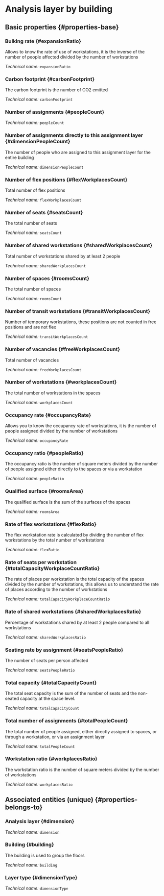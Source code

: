 # Analysis layer by building
<!--- THIS FILE IS GENERATED PLEASE DO NOT EDIT IT DIRECTLY --->



## Basic properties {#properties-base}

### Bulking rate {#expansionRatio}

Allows to know the rate of use of workstations, it is the inverse of the number of people affected divided by the number of workstations

*Technical name:* ```expansionRatio```

### Carbon footprint {#carbonFootprint}

The carbon footprint is the number of CO2 emitted

*Technical name:* ```carbonFootprint```

### Number of assignments {#peopleCount}



*Technical name:* ```peopleCount```

### Number of assignments directly to this assignment layer {#dimensionPeopleCount}

The number of people who are assigned to this assignment layer for the entire building

*Technical name:* ```dimensionPeopleCount```

### Number of flex positions {#flexWorkplacesCount}

Total number of flex positions

*Technical name:* ```flexWorkplacesCount```

### Number of seats {#seatsCount}

The total number of seats

*Technical name:* ```seatsCount```

### Number of shared workstations {#sharedWorkplacesCount}

Total number of workstations shared by at least 2 people

*Technical name:* ```sharedWorkplacesCount```

### Number of spaces {#roomsCount}

The total number of spaces

*Technical name:* ```roomsCount```

### Number of transit workstations {#transitWorkplacesCount}

Number of temporary workstations, these positions are not counted in free positions and are not flex

*Technical name:* ```transitWorkplacesCount```

### Number of vacancies {#freeWorkplacesCount}

Total number of vacancies

*Technical name:* ```freeWorkplacesCount```

### Number of workstations {#workplacesCount}

The total number of workstations in the spaces

*Technical name:* ```workplacesCount```

### Occupancy rate {#occupancyRate}

Allows you to know the occupancy rate of workstations, it is the number of people assigned divided by the number of workstations

*Technical name:* ```occupancyRate```

### Occupancy ratio {#peopleRatio}

The occupancy ratio is the number of square meters divided by the number of people assigned either directly to the spaces or via a workstation

*Technical name:* ```peopleRatio```

### Qualified surface {#roomsArea}

The qualified surface is the sum of the surfaces of the spaces

*Technical name:* ```roomsArea```

### Rate of flex workstations {#flexRatio}

The flex workstation rate is calculated by dividing the number of flex workstations by the total number of workstations

*Technical name:* ```flexRatio```

### Rate of seats per workstation {#totalCapacityWorkplaceCountRatio}

The rate of places per workstation is the total capacity of the spaces divided by the number of workstations, this allows us to understand the rate of places according to the number of workstations

*Technical name:* ```totalCapacityWorkplaceCountRatio```

### Rate of shared workstations {#sharedWorkplacesRatio}

Percentage of workstations shared by at least 2 people compared to all workstations

*Technical name:* ```sharedWorkplacesRatio```

### Seating rate by assignment {#seatsPeopleRatio}

The number of seats per person affected

*Technical name:* ```seatsPeopleRatio```

### Total capacity {#totalCapacityCount}

The total seat capacity is the sum of the number of seats and the non-seated capacity at the space level.

*Technical name:* ```totalCapacityCount```

### Total number of assignments {#totalPeopleCount}

The total number of people assigned, either directly assigned to spaces, or through a workstation, or via an assignment layer

*Technical name:* ```totalPeopleCount```

### Workstation ratio {#workplacesRatio}

The workstation ratio is the number of square meters divided by the number of workstations

*Technical name:* ```workplacesRatio```


## Associated entities (unique) {#properties-belongs-to}

### Analysis layer {#dimension}



*Technical name:* ```dimension```

### Building {#building}

The building is used to group the floors

*Technical name:* ```building```

### Layer type {#dimensionType}



*Technical name:* ```dimensionType```





